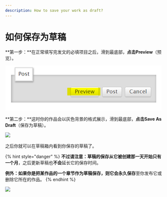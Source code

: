 ```yaml
---
description: How to save your work as draft?
---
```


# 如何保存为草稿

**第一步：**在正常填写完发文的必填项目之后，滑到最底部，**点击Preview**（预览）。

![](<../../.gitbook/assets/image (17).png>)

**第二步：**这时你的作品会以灰色背景的格式展示，滑到最底部，**点击Save As Draft**（保存为草稿）。

****![](../../.gitbook/assets/MTXX\_MH20230313\_214602239.jpg)****

之后你就可以在草稿箱内看到你保存的草稿了。

{% hint style="danger" %}
**不过请注意：**草稿的保存从它被创建那一天开始**只有一个月**，之后更新草稿也**不会**延长它的保存时间。

**例外：**如果你是把某作品的一个章节作为草稿保存，则它会**永久保存**至你发布它或删除它所在的作品。
{% endhint %}

****![](../../.gitbook/assets/MTXX\_MH20230313\_214922469.jpg)****
